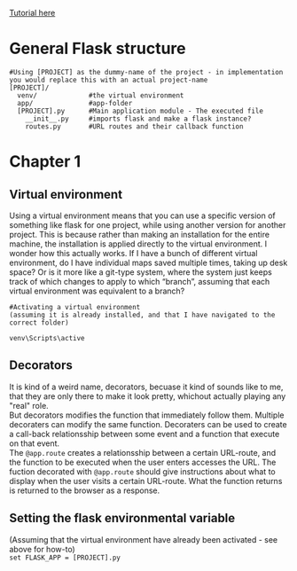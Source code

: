 [Tutorial here](https://blog.miguelgrinberg.com/post/the-flask-mega-tutorial-part-i-hello-world)

# General Flask structure #
```
#Using [PROJECT] as the dummy-name of the project - in implementation you would replace this with an actual project-name  
[PROJECT]/
  venv/             #the virtual environment
  app/              #app-folder
  [PROJECT].py      #Main application module - The executed file
    __init__.py     #imports flask and make a flask instance?
    routes.py       #URL routes and their callback function
```

# Chapter 1 #
## Virtual environment ##
Using a virtual environment means that you can use a specific version of something like flask for one project, while using another version for another project. This is because rather than making an installation for the entire machine, the installation is applied directly to the virtual environment. 
I wonder how this actually works. If I have a bunch of different virtual environment, do I have individual maps saved multiple times, taking up desk space? Or is it more like a git-type system, where the system just keeps track of which changes to apply to which “branch”, assuming that each virtual environment was equivalent to a branch?

```
#Activating a virtual environment    
(assuming it is already installed, and that I have navigated to the correct folder)  

venv\Scripts\active
```

## Decorators ##
It is kind of a weird name, decorators, becuase it kind of sounds like to me, that they are only there to make it look pretty, whichout actually playing any "real" role.  
But decorators modifies the function that immediately follow them.
Multiple decoraters can modify the same function. Decoraters can be used to create a call-back relationsship between some event and a function that execute on that event.  
The ```@app.route``` creates a relationsship between a certain URL-route, and the function to be executed when the user enters accesses the URL.
The fuction decorated with ```@app.route``` should give instructions about what to display when the user visits a certain URL-route. What the function returns is returned to the browser as a response.


## Setting the flask environmental variable ##
(Assuming that the virtual environment have already been activated - see above for how-to)  
```set FLASK_APP = [PROJECT].py```
